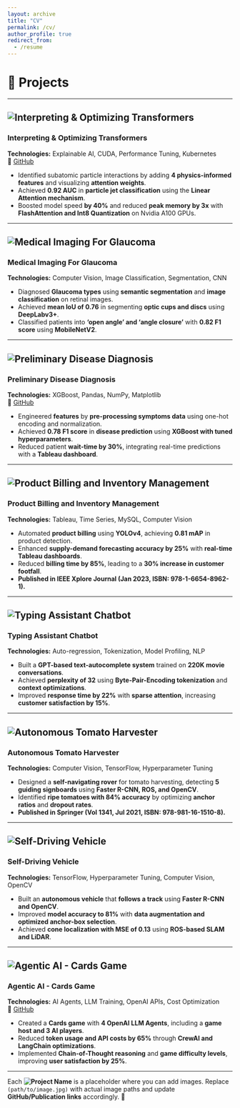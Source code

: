 ```yaml
---
layout: archive
title: "CV"
permalink: /cv/
author_profile: true
redirect_from:
  - /resume
---
```

# 🚀 Projects  

---

## ![Interpreting & Optimizing Transformers](path/to/image.jpg)  
### **Interpreting & Optimizing Transformers**  
**Technologies:** Explainable AI, CUDA, Performance Tuning, Kubernetes  
🔗 [GitHub](#)  

- Identified subatomic particle interactions by adding **4 physics-informed features** and visualizing **attention weights**.  
- Achieved **0.92 AUC** in **particle jet classification** using the **Linear Attention mechanism**.  
- Boosted model speed **by 40%** and reduced **peak memory by 3x** with **FlashAttention and Int8 Quantization** on Nvidia A100 GPUs.  

---

## ![Medical Imaging For Glaucoma](path/to/image.jpg)  
### **Medical Imaging For Glaucoma**  
**Technologies:** Computer Vision, Image Classification, Segmentation, CNN  

- Diagnosed **Glaucoma types** using **semantic segmentation** and **image classification** on retinal images.  
- Achieved **mean IoU of 0.76** in segmenting **optic cups and discs** using **DeepLabv3+**.  
- Classified patients into **‘open angle’ and ‘angle closure’** with **0.82 F1 score** using **MobileNetV2**.  

---

## ![Preliminary Disease Diagnosis](path/to/image.jpg)  
### **Preliminary Disease Diagnosis**  
**Technologies:** XGBoost, Pandas, NumPy, Matplotlib  
🔗 [GitHub](#)  

- Engineered **features** by **pre-processing symptoms data** using one-hot encoding and normalization.  
- Achieved **0.78 F1 score** in **disease prediction** using **XGBoost with tuned hyperparameters**.  
- Reduced patient **wait-time by 30%**, integrating real-time predictions with a **Tableau dashboard**.  

---

## ![Product Billing and Inventory Management](path/to/image.jpg)  
### **Product Billing and Inventory Management**  
**Technologies:** Tableau, Time Series, MySQL, Computer Vision  

- Automated **product billing** using **YOLOv4**, achieving **0.81 mAP** in product detection.  
- Enhanced **supply-demand forecasting accuracy by 25%** with **real-time Tableau dashboards**.  
- Reduced **billing time by 85%**, leading to a **30% increase in customer footfall**.  
- **Published in IEEE Xplore Journal (Jan 2023, ISBN: 978-1-6654-8962-1).**  

---

## ![Typing Assistant Chatbot](path/to/image.jpg)  
### **Typing Assistant Chatbot**  
**Technologies:** Auto-regression, Tokenization, Model Profiling, NLP  

- Built a **GPT-based text-autocomplete system** trained on **220K movie conversations**.  
- Achieved **perplexity of 32** using **Byte-Pair-Encoding tokenization** and **context optimizations**.  
- Improved **response time by 22%** with **sparse attention**, increasing **customer satisfaction by 15%**.  

---

## ![Autonomous Tomato Harvester](path/to/image.jpg)  
### **Autonomous Tomato Harvester**  
**Technologies:** Computer Vision, TensorFlow, Hyperparameter Tuning  

- Designed a **self-navigating rover** for tomato harvesting, detecting **5 guiding signboards** using **Faster R-CNN, ROS, and OpenCV**.  
- Identified **ripe tomatoes with 84% accuracy** by optimizing **anchor ratios** and **dropout rates**.  
- **Published in Springer (Vol 1341, Jul 2021, ISBN: 978-981-16-1510-8).**  

---

## ![Self-Driving Vehicle](path/to/image.jpg)  
### **Self-Driving Vehicle**  
**Technologies:** TensorFlow, Hyperparameter Tuning, Computer Vision, OpenCV  

- Built an **autonomous vehicle** that **follows a track** using **Faster R-CNN and OpenCV**.  
- Improved **model accuracy to 81%** with **data augmentation and optimized anchor-box selection**.  
- Achieved **cone localization with MSE of 0.13** using **ROS-based SLAM and LiDAR**.  

---

## ![Agentic AI - Cards Game](path/to/image.jpg)  
### **Agentic AI - Cards Game**  
**Technologies:** AI Agents, LLM Training, OpenAI APIs, Cost Optimization  
🔗 [GitHub](#)  

- Created a **Cards game** with **4 OpenAI LLM Agents**, including a **game host and 3 AI players**.  
- Reduced **token usage and API costs by 65%** through **CrewAI and LangChain optimizations**.  
- Implemented **Chain-of-Thought reasoning** and **game difficulty levels**, improving **user satisfaction by 25%**.  

---

Each **![Project Name](path/to/image.jpg)** is a placeholder where you can add images. Replace `(path/to/image.jpg)` with actual image paths and update **GitHub/Publication links** accordingly. 🚀  

